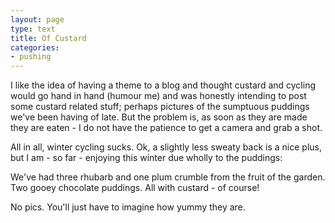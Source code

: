```yaml
---
layout: page
type: text
title: Of Custard
categories: 
- pushing
---
```

I like the idea of having a theme to a blog and thought custard and cycling would go hand in hand (humour me) and was honestly intending to post some custard related stuff; perhaps pictures of the sumptuous puddings we've been having of late. But the problem is, as soon as they are made they are eaten - I do not have the patience to get a camera and grab a shot. 

All in all, winter cycling sucks. Ok, a slightly less sweaty back is a nice plus, but I am - so far - enjoying this winter due wholly to the puddings: 

We've had three rhubarb and one plum crumble from the fruit of the garden. Two gooey chocolate puddings. All with custard - of course! 

No pics. You'll just have to imagine how yummy they are. 
